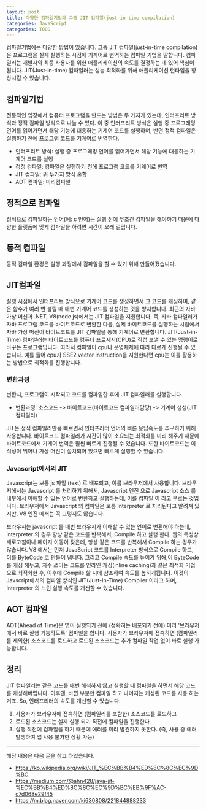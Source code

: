 ```yaml
---
layout: post
title: 다양한 컴파일기법과 그중 JIT 컴파일(just-in-time compilation) 
categories: JavaScript
categories: TODO
---
```


컴파일기법에는 다양한 방법이 있습니다. 그중 JIT 컴파일(just-in-time compilation)은 프로그램을 실제 실행하는 시점에 기계어로 번역하는 컴파일 기법을 말합니다. 컴파일러는 개발자와 최종 사용자를 위한 애플리케이션의 속도를 결정하는 데 있어 핵심이 됩니다. JIT(Just-in-time) 컴파일러는 성능 최적화를 위해 애플리케이션 런타임을 향상시킬 수 있습니다.

## 컴파일기법

전통적인 입장에서 컴퓨터 프로그램을 만드는 방법은 두 가지가 있는데, 인터프리트 방식과 정적 컴파일 방식으로 나눌 수 있다. 이 중 인터프리트 방식은 실행 중 프로그래밍 언어를 읽어가면서 해당 기능에 대응하는 기계어 코드를 실행하며, 반면 정적 컴파일은 실행하기 전에 프로그램 코드를 기계어로 번역한다.

- 인터프리트 방식: 실행 중 프로그래밍 언어를 읽어가면서 해당 기능에 대응하는 기계어 코드를 실행
- 정정 컴파일: 컴파일은 실행하기 전에 프로그램 코드를 기계어로 번역
- JIT 컴파일: 위 두가지 방식 혼합
- AOT 컴파일: 미리컴파일

## 정적으로 컴파일

정적으로 컴파일하는 언어(예: c 언어)는 실행 전에 무조건 컴파일을 해야하기 때문에 다양한 플랫폼에 맞게 컴파일을 하려면 시간이 오래 걸립니다.

## 동적 컴파일

동적 컴파일 환경은 실행 과정에서 컴파일을 할 수 있기 위해 만들어졌습니다.

## JIT컴파일

실행 시점에서 인터프리트 방식으로 기계어 코드를 생성하면서 그 코드를 캐싱하여, 같은 함수가 여러 번 불릴 때 매번 기계어 코드를 생성하는 것을 방지합니다. 최근의 자바 가상 머신과 .NET, V8(node.js)에서는 JIT 컴파일을 지원합니다. 즉, 자바 컴파일러가 자바 프로그램 코드를 바이트코드로 변환한 다음, 실제 바이트코드를 실행하는 시점에서 자바 가상 머신이 바이트코드를 JIT 컴파일을 통해 기계어로 변환합니다. JIT(Just-in-Time) 컴파일러는 바이트코드를 컴퓨터 프로세서(CPU)로 직접 보낼 수 있는 명령어로 바꾸는 프로그램입니다. 따라서 컴파일이 cpu나 운영체제에 따라 다르게 진행될 수 있습니다. 예를 들어 cpu가 SSE2 vector instruction을 지원한다면 cpu는 이를 활용하는 방법으로 최적화를 진행합니다.

### 변환과정

변환시, 프로그램이 시작되고 코드를 컴파일한 후에 JIT 컴파일러를 실행합니다.

- 변환과정: 소스코드 -> 바이트코드(바이트코드 컴파일러담당) -> 기계어 생성(JIT컴파일러)

JIT는 정적 컴파일러만큼 빠르면서 인터프러터 언어의 빠른 응답속도를 추구하기 위해 사용합니다. 바이트코드 컴파일러가 시간이 많이 소요되는 최적화를 미리 해주기 때문에 바이트코드에서 기계어 번역은 훨씬 빠르게 진행될 수 있습니다. 또한 바이트코드는 이식성이 뛰어나 가상 머신이 설치되어 있으면 빠르게 실행할 수 있습니다.

### Javascript에서의 JIT

Javascript는 보통 js 파일 (text) 로 배포되고, 이를 브라우저에서 사용합니다. 브라우저에서는 Javascript 를 처리하기 위해서, Javascript 엔진 으로 Javascript 소스 를 내부에서 이해할 수 있는 언어로 변환하고 실행하는데, 이를 컴파일 이 라고 부르는 것입니다. 브라우저에서 Javascript 의 컴파일은 보통 Interpreter 로 처리된다고 알려져 있지만, V8 엔진 에서는 꼭 그렇지도 않습니다.

브라우저는 javascript 를 매번 브라우저가 이해할 수 있는 언어로 변환해야 하는데, interpreter 의 경우 항상 같은 코드를 반복해서, Compile 하고 실행 한다. 웹의 특성상 새로고침이나 페이지 이동이 잦은데, 항상 같은 코드를 반복해서 Compile 하는 경우가 많습니다. V8 에서는 먼저 JavaScript 코드를 Interpreter 방식으로 Compile 하고, 이를 ByteCode 로 만들어 냅니다. 그리고 Compile 속도를 높이기 위해,이 ByteCode를 캐싱 해두고, 자주 쓰이는 코드를 인라인 캐싱(inline caching)과 같은 최적화 기법으로 최적화한 후, 이후에 Compile 할 시에 참조하여 속도를 높히게됩니다. 이것이 Javscript에서의 컴파일 방식인 JIT(Just-In-Time) Compiler 이라고 하며, Interpreter 의 느린 실행 속도를 개선할 수 있습니다.

## AOT 컴파일

AOT(Ahead of Time)은 앱이 실행되기 전에 (정확히는 배포되기 전에) 미리 '브라우저에서 바로 실행 가능하도록' 컴파일을 합니다. 사용자가 브라우저에 접속하면 (컴파일러를 제외한) 소스코드를 로드하고 로드된 소스코드는 추가 컴파일 작업 없이 바로 실행 가능합니다.

## 정리

JIT 컴파일러는 같은 코드를 매번 해석하지 않고 실행할 때 컴파일을 하면서 해당 코드를 캐싱해버립니다. 이후엔, 바뀐 부분만 컴파일 하고 나머지는 캐싱된 코드를 사용 하는 거죠. So, 인터프리터의 속도를 개선할 수 있습니다.

1. 사용자가 브라우저에 접속하면 (컴파일러를 포함한) 소스코드를 로드하고
2. 로드된 소스코드는 실제 실행 되기 직전에 컴파일을 진행한다.
3. 실행 직전에 컴파일을 하기 때문에 에러를 미리 발견하지 못한다. (즉, 사용 중 에러 발생하여 앱 사용 불가한 상황 가능)

---

해당 내용은 다음 글을 참고 하였습니다.

- https://ko.wikipedia.org/wiki/JIT_%EC%BB%B4%ED%8C%8C%EC%9D%BC
- https://medium.com/@ahn428/java-jit-%EC%BB%B4%ED%8C%8C%EC%9D%BC%EB%9F%AC-c7d068e29f45
- https://m.blog.naver.com/ki630808/221844888233
